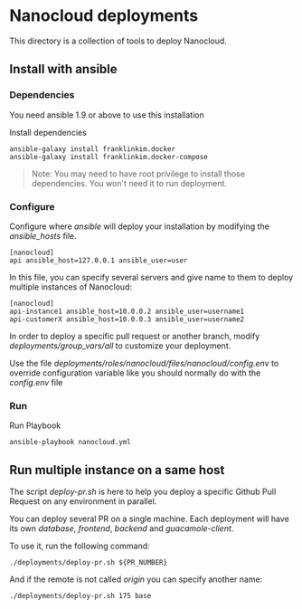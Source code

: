 # Nanocloud deployments

This directory is a collection of tools to deploy Nanocloud.

## Install with ansible

### Dependencies

You need ansible 1.9 or above to use this installation

Install dependencies

```
ansible-galaxy install franklinkim.docker
ansible-galaxy install franklinkim.docker-compose
```

> Note: You may need to have root privilege to install those dependencies. You
> won't need it to run deployment.

### Configure

Configure where *ansible* will deploy your installation by modifying the
*ansible_hosts* file.

```
[nanocloud]
api ansible_host=127.0.0.1 ansible_user=user
```

In this file, you can specify several servers and give name to them to deploy
multiple instances of Nanocloud:

```
[nanocloud]
api-instance1 ansible_host=10.0.0.2 ansible_user=username1
api-customerX ansible_host=10.0.0.3 ansible_user=username2
```

In order to deploy a specific pull request or another branch, modify
*deployments/group_vars/all* to customize your deployment.

Use the file *deployments/roles/nanocloud/files/nanocloud/config.env* to
override configuration variable like you should normally do with the *config.env*
file

### Run

Run Playbook

```
ansible-playbook nanocloud.yml
```

## Run multiple instance on a same host

The script *deploy-pr.sh* is here to help you deploy a specific Github Pull Request
on any environment in parallel.

You can deploy several PR on a single machine. Each deployment will have its
own *database*, *frontend*, *backend* and *guacamole-client*.

To use it, run the following command:

```
./deployments/deploy-pr.sh ${PR_NUMBER}
```

And if the remote is not called *origin* you can specify another name:

```
./deployments/deploy-pr.sh 175 base
```

